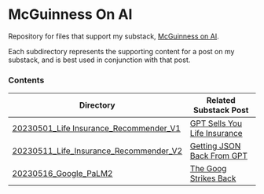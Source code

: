 # McGuinness On AI
Repository for files that support my substack, [McGuinness on AI](https://mcguinnessai.substack.com/about).  

Each subdirectory represents the supporting content for a post on my substack, and is best used in conjunction with that post.



### Contents

| Directory                                                    | Related Substack Post                                        |
| ------------------------------------------------------------ | ------------------------------------------------------------ |
| [20230501_Life Insurance_Recommender_V1](20230501_Life_Insurance_Recommender_V1) | [GPT Sells You Life Insurance](https://mcguinnessai.substack.com/p/gpt-sells-you-life-insurance) |
| [20230511_Life_Insurance_Recommender_V2](20230511_Life_Insurance_Recommender_V2) | [Getting JSON Back From GPT](https://mcguinnessai.substack.com/p/getting-json-back-from-gpt) |
| [20230516_Google_PaLM2](20230516_Google_PaLM2)               | [The Goog Strikes Back](https://mcguinnessai.substack.com/p/the-goog-strikes-back) |

